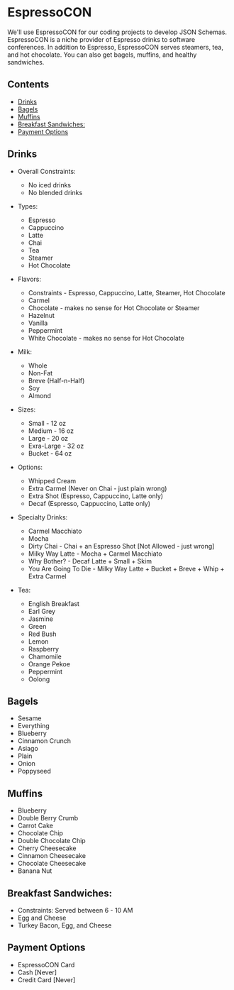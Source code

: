 EspressoCON
===========
We'll use EspressoCON for our coding projects to develop JSON Schemas.
EspressoCON is a niche provider of Espresso drinks to software conferences. In addition to Espresso, EspressoCON serves steamers, tea, and hot chocolate. You can also get bagels, muffins, and healthy sandwiches.

## Contents
- [Drinks](#drinks)
- [Bagels](#bagels)
- [Muffins](#muffins)
- [Breakfast Sandwiches:](#breakfast-sandwiches)
- [Payment Options](#payment-options)


## Drinks
* Overall Constraints:
  * No iced drinks
  * No blended drinks 

* Types: 
  * Espresso
  * Cappuccino
  * Latte
  * Chai
  * Tea
  * Steamer
  * Hot Chocolate

* Flavors:
  * Constraints - Espresso, Cappuccino, Latte, Steamer, Hot Chocolate
  * Carmel
  * Chocolate - makes no sense for Hot Chocolate or Steamer
  * Hazelnut
  * Vanilla
  * Peppermint
  * White Chocolate - makes no sense for Hot Chocolate

* Milk: 
  * Whole
  * Non-Fat
  * Breve (Half-n-Half)
  * Soy
  * Almond

* Sizes: 
  * Small      - 12 oz
  * Medium     - 16 oz
  * Large      - 20 oz
  * Exra-Large - 32 oz
  * Bucket     - 64 oz

* Options: 
  * Whipped Cream
  * Extra Carmel (Never on Chai - just plain wrong)
  * Extra Shot (Espresso, Cappuccino, Latte only)
  * Decaf (Espresso, Cappuccino, Latte only)

* Specialty Drinks:
  * Carmel Macchiato
  * Mocha
  * Dirty Chai - Chai + an Espresso Shot [Not Allowed - just wrong]
  * Milky Way Latte - Mocha + Carmel Macchiato
  * Why Bother? - Decaf Latte + Small + Skim 
  * You Are Going To Die - Milky Way Latte + Bucket + Breve + Whip + Extra Carmel

* Tea:
  * English Breakfast
  * Earl Grey
  * Jasmine
  * Green
  * Red Bush
  * Lemon
  * Raspberry
  * Chamomile
  * Orange Pekoe
  * Peppermint
  * Oolong


## Bagels
* Sesame
* Everything
* Blueberry
* Cinnamon Crunch
* Asiago
* Plain
* Onion
* Poppyseed


## Muffins
* Blueberry
* Double Berry Crumb
* Carrot Cake
* Chocolate Chip
* Double Chocolate Chip
* Cherry Cheesecake
* Cinnamon Cheesecake
* Chocolate Cheesecake
* Banana Nut


## Breakfast Sandwiches:
* Constraints: Served between 6 - 10 AM
* Egg and Cheese
* Turkey Bacon, Egg, and Cheese


## Payment Options
* EspressoCON Card 
* Cash [Never]
* Credit Card [Never]